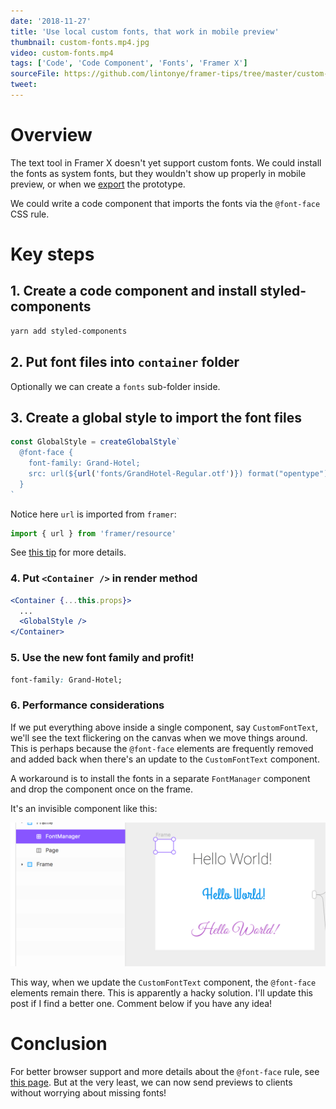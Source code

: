 ```yaml
---
date: '2018-11-27'
title: 'Use local custom fonts, that work in mobile preview'
thumbnail: custom-fonts.mp4.jpg
video: custom-fonts.mp4
tags: ['Code', 'Code Component', 'Fonts', 'Framer X']
sourceFile: https://github.com/lintonye/framer-tips/tree/master/custom-fonts.framerfx
tweet:
---
```


# Overview

The text tool in Framer X doesn't yet support custom fonts. We could install the fonts as system fonts, but they wouldn't show up properly in mobile preview, or when we [export](/tips/export-web-preview) the prototype.

We could write a code component that imports the fonts via the `@font-face` CSS rule.

# Key steps

## 1. Create a code component and install styled-components

```bash
yarn add styled-components
```

## 2. Put font files into `container` folder

Optionally we can create a `fonts` sub-folder inside.

## 3. Create a global style to import the font files

```jsx
const GlobalStyle = createGlobalStyle`
  @font-face {
    font-family: Grand-Hotel;
    src: url(${url('fonts/GrandHotel-Regular.otf')}) format("opentype");
  }
`
```

Notice here `url` is imported from `framer`:

```js
import { url } from 'framer/resource'
```

See [this tip](/tips/local-resources) for more details.

### 4. Put `<Container />` in render method

```jsx
<Container {...this.props}>
  ...
  <GlobalStyle />
</Container>
```

### 5. Use the new font family and profit!

```css
font-family: Grand-Hotel;
```

### 6. Performance considerations

If we put everything above inside a single component, say `CustomFontText`, we'll see the text flickering on the canvas when we move things around. This is perhaps because the `@font-face` elements are frequently removed and added back when there's an update to the `CustomFontText` component.

A workaround is to install the fonts in a separate `FontManager` component and drop the component once on the frame.

It's an invisible component like this:

![font manager](./media/font-manager.png)

This way, when we update the `CustomFontText` component, the `@font-face` elements remain there. This is apparently a hacky solution. I'll update this post if I find a better one. Comment below if you have any idea!

# Conclusion

For better browser support and more details about the `@font-face` rule, see [this page](https://css-tricks.com/snippets/css/using-font-face/). But at the very least, we can now send previews to clients without worrying about missing fonts!
